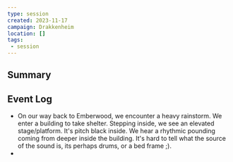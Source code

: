 ```yaml
---
type: session
created: 2023-11-17
campaign: Drakkenheim
location: []
tags:
 - session
---
```



## Summary

## Event Log

- On our way back to Emberwood, we encounter a heavy rainstorm. We enter a building to take shelter. Stepping inside, we see an elevated stage/platform. It's pitch black inside. We hear a rhythmic pounding coming from deeper inside the building. It's hard to tell what the source of the sound is, its perhaps drums, or a bed frame ;).
-  


